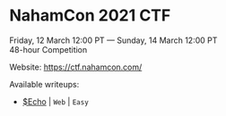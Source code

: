 # NahamCon 2021 CTF
  
Friday, 12 March 12:00 PT — Sunday, 14 March 12:00 PT  
48-hour Competition  
  
Website: https://ctf.nahamcon.com/  
  
Available writeups:
* [$Echo](https://github.com/felipetarijon/writeups/blob/main/nahamcon2021/echo.md) | `Web` | `Easy`
